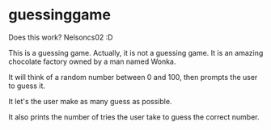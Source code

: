 guessinggame
============

Does this work? Nelsoncs02 :D

This is a guessing game. Actually, it is not a guessing game. It is an amazing chocolate factory owned by a man named Wonka.

It will think of a random number between 0 and 100,
then prompts the user to guess it.  

It let's the user make as many guess as possible.


It also prints the number of tries the user take to guess 
the correct number.
